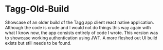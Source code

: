 # Tagg-Old-Build

Showcase of an older build of the Tagg app client react native application.  Although the code is crude and I would not do things this way again with what I know now, the app consists entirely of code I wrote.  This version was to showcase working authentication using JWT.  A more fleshed out UI build exists but still needs to be found.  
